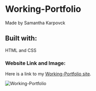 # Working-Portfolio
Made by Samantha Karpovck 

## Built with: 

HTML and CSS 

### Website Link and Image: 

Here is a link to my [Working-Portfolio site](https://samkarp700.github.io/Working-Portfolio/).
 
![Working-Portfolio](//assets/images/samkarp700.github.io_Working-Portfolio_.png)
